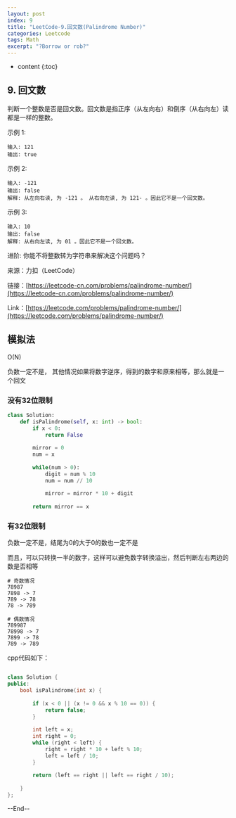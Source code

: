```yaml
---
layout: post
index: 9
title: "LeetCode-9.回文数(Palindrome Number)"
categories: Leetcode
tags: Math
excerpt: "?Borrow or rob?"
---
```


* content
{:toc}

## 9. 回文数

判断一个整数是否是回文数。回文数是指正序（从左向右）和倒序（从右向左）读都是一样的整数。

示例 1:

```
输入: 121
输出: true
```

示例 2:

```
输入: -121
输出: false
解释: 从左向右读, 为 -121 。 从右向左读, 为 121- 。因此它不是一个回文数。
```

示例 3:

```
输入: 10
输出: false
解释: 从右向左读, 为 01 。因此它不是一个回文数。
```

进阶: 你能不将整数转为字符串来解决这个问题吗？

来源：力扣（LeetCode）

链接：[https://leetcode-cn.com/problems/palindrome-number/](https://leetcode-cn.com/problems/palindrome-number/)

Link：[https://leetcode.com/problems/palindrome-number/](https://leetcode.com/problems/palindrome-number/)

## 模拟法

O(N)

负数一定不是， 其他情况如果将数字逆序，得到的数字和原来相等，那么就是一个回文

### 没有32位限制

```python
class Solution:
    def isPalindrome(self, x: int) -> bool:
        if x < 0:
            return False
        
        mirror = 0
        num = x
        
        while(num > 0):
            digit = num % 10
            num = num // 10
            
            mirror = mirror * 10 + digit
            
        return mirror == x
```

### 有32位限制

负数一定不是，结尾为0的大于0的数也一定不是

而且，可以只转换一半的数字，这样可以避免数字转换溢出，然后判断左右两边的数是否相等

```
# 奇数情况
78987
7898 -> 7
789 -> 78
78 -> 789

# 偶数情况
789987
78998 -> 7
7899 -> 78
789 -> 789
```

cpp代码如下：

```cpp

class Solution {
public:
    bool isPalindrome(int x) {
        
        if (x < 0 || (x != 0 && x % 10 == 0)) {
            return false;
        }
        
        int left = x;
        int right = 0;
        while (right < left) {
            right = right * 10 + left % 10;
            left = left / 10;
        }
            
        return (left == right || left == right / 10);
        
    }
};

```

--End--


